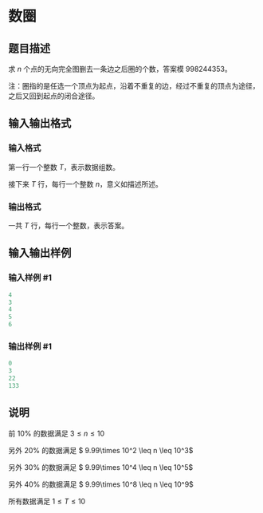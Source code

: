 # 数圈

## 题目描述

求 $n$ 个点的无向完全图删去一条边之后圈的个数，答案模 $998244353$。

注：圈指的是任选一个顶点为起点，沿着不重复的边，经过不重复的顶点为途径，之后又回到起点的闭合途径。

## 输入输出格式

### 输入格式

第一行一个整数 $T$，表示数据组数。

接下来 $T$ 行，每行一个整数 $n$，意义如描述所述。

### 输出格式

一共 $T$ 行，每行一个整数，表示答案。

## 输入输出样例

### 输入样例 #1

```cpp
4
3
4
5
6
```


### 输出样例 #1

```cpp
0
3
22
133
```


## 说明

前 $10\%$ 的数据满足 $3 \leq n \leq 10$

另外 $20\%$ 的数据满足 $ 9.99\times 10^2 \leq n \leq 10^3$

另外 $30\%$ 的数据满足 $ 9.99\times 10^4 \leq n \leq 10^5$

另外 $40\%$ 的数据满足 $ 9.99\times 10^8 \leq n \leq 10^9$

所有数据满足 $1 \leq T \leq 10$

